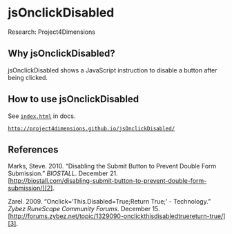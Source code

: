 # jsOnclickDisabled

Research: Project4Dimensions

## Why jsOnclickDisabled?

jsOnclickDisabled shows a JavaScript instruction to disable a button 
after being clicked.

## How to use jsOnclickDisabled

See [`index.html`](docs/index.html) in docs.

[`http://project4dimensions.github.io/jsOnclickDisabled/`][1]

[1]: http://project4dimensions.github.io/jsOnclickDisabled/

## References

Marks, Steve. 2010. “Disabling the Submit Button to Prevent Double Form Submission.” 
*BIOSTALL*. December 21.  
[http://biostall.com/disabling-submit-button-to-prevent-double-form-submission/][2].

[2]: http://biostall.com/disabling-submit-button-to-prevent-double-form-submission/

Zarel. 2009. “Onclick=‘This.Disabled=True;Return True;’ - Technology.” 
*Zybez RuneScape Community Forums*. December 15. 
[http://forums.zybez.net/topic/1329090-onclickthisdisabledtruereturn-true/][3].

[3]: http://forums.zybez.net/topic/1329090-onclickthisdisabledtruereturn-true/
